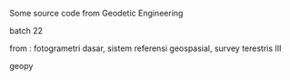 Some source code from Geodetic Engineering

batch 22

from :
fotogrametri dasar, sistem referensi geospasial, survey terestris III


geopy
